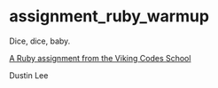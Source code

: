 assignment_ruby_warmup
======================

Dice, dice, baby.

[A Ruby assignment from the Viking Codes School](http://www.vikingcodeschool.com)

Dustin Lee
